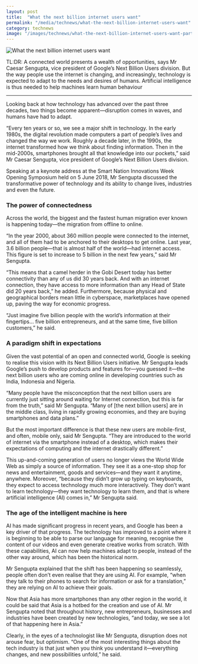 ```yaml
---
layout: post
title:  "What the next billion internet users want"
permalink: "/media/technews/what-the-next-billion-internet-users-want"
category: technews
image: "/images/technews/what-the-next-billion-internet-users-want-part-1.png"
---
```


![What the next billion internet users want]({{site.baseurl}}/images/technews/what-the-next-billion-internet-users-want-part-1.png)

TL:DR: A connected world presents a wealth of opportunities, says Mr Caesar Sengupta, vice president of Google’s Next Billion Users division. But the way people use the internet is changing, and increasingly, technology is expected to adapt to the needs and desires of humans. Artificial intelligence is thus needed to help machines learn human behaviour

---

Looking back at how technology has advanced over the past three decades, two things become apparent—disruption comes in waves, and humans have had to adapt.

“Every ten years or so, we see a major shift in technology. In the early 1980s, the digital revolution made computers a part of people’s lives and changed the way we work. Roughly a decade later, in the 1990s, the internet transformed how we think about finding information. Then in the mid-2000s, smartphones brought all that knowledge into our pockets,” said Mr Caesar Sengupta, vice president of Google’s Next Billion Users division. 

Speaking at a keynote address at the Smart Nation Innovations Week Opening Symposium held on 5 June 2018, Mr Sengupta discussed the transformative power of technology and its ability to change lives, industries and even the future.
 
### **The power of connectedness**
Across the world, the biggest and the fastest human migration ever known is happening today—the migration from offline to online. 

“In the year 2000, about 360 million people were connected to the internet, and all of them had to be anchored to their desktops to get online. Last year, 3.6 billion people—that is almost half of the world—had internet access. This figure is set to increase to 5 billion in the next few years,” said Mr Sengupta. 

“This means that a camel herder in the Gobi Desert today has better connectivity than any of us did 30 years back. And with an internet connection, they have access to more information than any Head of State did 20 years back,” he added. Furthermore, because physical and geographical borders mean little in cyberspace, marketplaces have opened up, paving the way for economic progress.

“Just imagine five billion people with the world’s information at their fingertips… five billion entrepreneurs, and at the same time, five billion customers,” he said.

### **A paradigm shift in expectations**
Given the vast potential of an open and connected world, Google is seeking to realise this vision with its Next Billion Users initiative. Mr Sengupta leads Google’s push to develop products and features for—you guessed it—the next billion users who are coming online in developing countries such as India, Indonesia and Nigeria.

“Many people have the misconception that the next billion users are currently just sitting around waiting for Internet connection, but this is far from the truth,” said Mr Sengupta. “Many of [the next billion users] are in the middle class, living in rapidly growing economies, and they are buying smartphones and data plans.”

But the most important difference is that these new users are mobile-first, and often, mobile only, said Mr Sengupta. “They are introduced to the world of internet via the smartphone instead of a desktop, which makes their expectations of computing and the internet drastically different.”

This up-and-coming generation of users no longer views the World Wide Web as simply a source of information. They see it as a one-stop shop for news and entertainment, goods and services—and they want it anytime, anywhere. Moreover, “because they didn’t grow up typing on keyboards, they expect to access technology much more interactively. They don’t want to learn technology—they want technology to learn them, and that is where artificial intelligence (AI) comes in,” Mr Sengupta said.
 

### **The age of the intelligent machine is here**
AI has made significant progress in recent years, and Google has been a key driver of that progress. The technology has improved to a point where it is beginning to be able to parse our language for meaning, recognise the content of our videos and even generate creative works from scratch. With these capabilities, AI can now help machines adapt to people, instead of the other way around, which has been the historical norm.

Mr Sengupta explained that the shift has been happening so seamlessly, people often don’t even realise that they are using AI. For example, “when they talk to their phones to search for information or ask for a translation,” they are relying on AI to achieve their goals.

Now that Asia has more smartphones than any other region in the world, it could be said that Asia is a hotbed for the creation and use of AI. Mr Sengupta noted that throughout history, new entrepreneurs, businesses and industries have been created by new technologies, “and today, we see a lot of that happening here in Asia.”

Clearly, in the eyes of a technologist like Mr Sengupta, disruption does not arouse fear, but optimism. “One of the most interesting things about the tech industry is that just when you think you understand it—everything changes, and new possibilities unfold,” he said.
